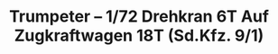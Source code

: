 ---
layout: product
title: "Trumpeter – 1/72 Drehkran 6T Auf Zugkraftwagen 18T (Sd.Kfz. 9/1)"
price: "2550" 
desc: "N/A"
img_path: "/assets/img/TRU07251.jpg"
brand: "N/A"
available: false
special_offer: false
new: false
soon: false
cat: "010000"
subcat: "013400"
subsubcat: "0N/A"
sifra: "TRU07251"
popular: true
---